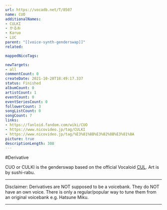 ```yaml
---
url: https://vocadb.net/T/8507
name: CUO
additionalNames: 
- CULKI
- かるお
- Karuo
- LUC
parent: "[[voice-synth-genderswap]]"
related:

mappedNicoTags:

newTargets:
- all
commentCount: 0
createDate: 2021-10-28T18:49:17.337
status: Finished
albumCount: 0
artistCount: 1
eventCount: 0
eventSeriesCount: 0
followerCount: 3
songListCount: 0
songCount: 7
links: 
- https://fanloid.fandom.com/wiki/CUO
- https://www.nicovideo.jp/tag/CULKI
- https://www.nicovideo.jp/tag/%E3%81%8B%E3%82%8B%E3%81%8A
picture: true
descriptionLength: 308
---
```


#Derivative

CUO or CULKI is the genderswap based on the official Vocaloid [CUL](https://vocadb.net/Ar/381). Art is by sushi-rabu.

___
Disclaimer:
Derivatives are NOT supposed to be a voicebank. They do NOT have an own voice. There is only a regular/popular way to tune them from an original voicebank e.g. Hatsune Miku.

---

